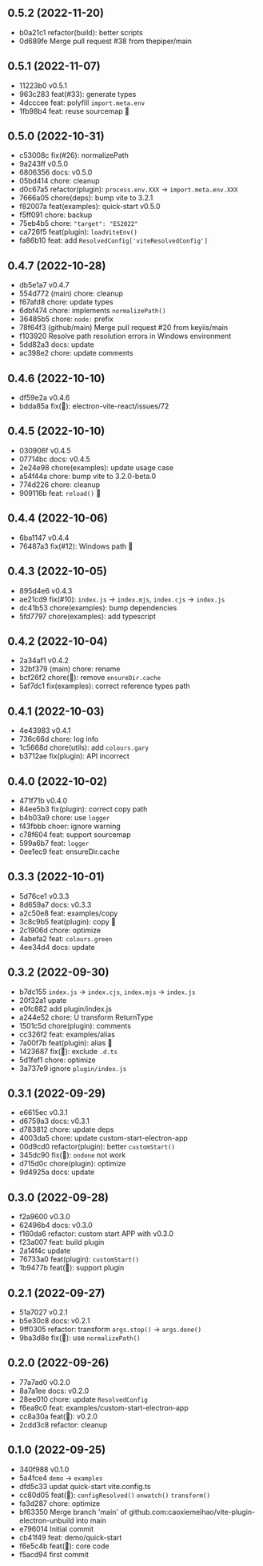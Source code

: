 ## 0.5.2 (2022-11-20)

- b0a21c1 refactor(build): better scripts
- 0d689fe Merge pull request #38 from thepiper/main

## 0.5.1 (2022-11-07)

- 11223b0 v0.5.1
- 963c283 feat(#33): generate types
- 4dcccee feat: polyfill `import.meta.env`
- 1fb98b4 feat: reuse sourcemap 🌱

## 0.5.0 (2022-10-31)

- c53008c fix(#26): normalizePath
- 9a243ff v0.5.0
- 6806356 docs: v0.5.0
- 05bd414 chore: cleanup
- d0c67a5 refactor(plugin): `process.env.XXX` -> `import.meta.env.XXX`
- 7666a05 chore(deps): bump vite to 3.2.1
- f82007a feat(examples): quick-start v0.5.0
- f5ff091 chore: backup
- 75eb4b5 chore: `"target": "ES2022"`
- ca726f5 feat(plugin): `loadViteEnv()`
- fa86b10 feat: add `ResolvedConfig['viteResolvedConfig']`

## 0.4.7 (2022-10-28)

- db5e1a7 v0.4.7
- 554d772 (main) chore: cleanup
- f67afd8 chore: update types
- 6dbf474 chore: implements `normalizePath()`
- 36485b5 chore: `node:` prefix
- 78f64f3 (github/main) Merge pull request #20 from keyiis/main
- f103920 Resolve path resolution errors in Windows environment
- 5dd82a3 docs: update
- ac398e2 chore: update comments

## 0.4.6 (2022-10-10)

- df59e2a v0.4.6
- bdda85a fix(🐞): electron-vite-react/issues/72

## 0.4.5 (2022-10-10)

- 030906f v0.4.5
- 07714bc docs: v0.4.5
- 2e24e98 chore(examples): update usage case
- a54f44a chore: bump vite to 3.2.0-beta.0
- 774d226 chore: cleanup
- 909116b feat: `reload()` 🌱

## 0.4.4 (2022-10-06)

- 6ba1147 v0.4.4
- 76487a3 fix(#12): Windows path 🐞

## 0.4.3 (2022-10-05)

- 895d4e6 v0.4.3
- ae21cd9 fix(#10): `index.js` -> `index.mjs`, `index.cjs` -> `index.js`
- dc41b53 chore(examples): bump dependencies
- 5fd7797 chore(examples): add typescript

## 0.4.2 (2022-10-04)

- 2a34af1 v0.4.2
- 32bf379 (main) chore: rename
- bcf26f2 chore(🤔): remove `ensureDir.cache`
- 5af7dc1 fix(examples): correct reference types path

## 0.4.1 (2022-10-03)

- 4e43983 v0.4.1
- 736c66d chore: log info
- 1c5668d chore(utils): add `colours.gary`
- b3712ae fix(plugin): API incorrect

## 0.4.0 (2022-10-02)

- 471f71b v0.4.0
- 84ee5b3 fix(plugin): correct copy path
- b4b03a9 chore: use `logger`
- f43fbbb choer: ignore warning
- c78f604 feat: support sourcemap
- 599a6b7 feat: `logger`
- 0ee1ec9 feat: ensureDir.cache

## 0.3.3 (2022-10-01)

- 5d76ce1 v0.3.3
- 8d659a7 docs: v0.3.3
- a2c50e8 feat: examples/copy
- 3c8c9b5 feat(plugin): copy 🌱
- 2c1906d chore: optimize
- 4abefa2 feat: `colours.green`
- 4ee34d4 docs: update

## 0.3.2 (2022-09-30)

- b7dc155 `index.js` -> `index.cjs`, `index.mjs` -> `index.js`
- 20f32a1 upate
- e0fc882 add plugin/index.js
- a244e52 chore:  U transform ReturnType
- 1501c5d chore(plugin): comments
- cc326f2 feat: examples/alias
- 7a00f7b feat(plugin): alias 🌱
- 1423687 fix(🐞): exclude `.d.ts`
- 5d1fef1 chore: optimize
- 3a737e9 ignore `plugin/index.js`

## 0.3.1 (2022-09-29)

- e6615ec v0.3.1
- d6759a3 docs: v0.3.1
- d783812 chore: update deps
- 4003da5 chore: update custom-start-electron-app
- 00d9cd0 refactor(plugin): better `customStart()`
- 345dc90 fix(🐞): `ondone` not work
- d715d0c chore(plugin): optimize
- 9d4925a docs: update

## 0.3.0 (2022-09-28)

- f2a9600 v0.3.0
- 62496b4 docs: v0.3.0
- f160da6 refactor: custom start APP with v0.3.0
- f23a007 feat: build plugin
- 2a14f4c update
- 76733a0 feat(plugin): `customStart()`
- 1b9477b feat(🌱): support plugin

## 0.2.1 (2022-09-27)

- 51a7027 v0.2.1
- b5e30c8 docs: v0.2.1
- 9ff0305 refactor:  transform `args.stop()` -> `args.done()`
- 9ba3d8e fix(🐞): use `normalizePath()`

## 0.2.0 (2022-09-26)

- 77a7ad0 v0.2.0
- 8a7a1ee docs: v0.2.0
- 28ee010 chore: update `ResolvedConfig`
- f6ea9c0 feat: examples/custom-start-electron-app
- cc8a30a feat(🌱): v0.2.0
- 2cdd3c8 refactor: cleanup

## 0.1.0 (2022-09-25)

- 340f988 v0.1.0
- 5a4fce4 `demo` -> `examples`
- dfd5c33 updat quick-start vite.config.ts
- cc80d05 feat(🌱): `configResolved()` `onwatch()` `transform()`
- fa3d287 chore: optimize
- bf63350 Merge branch 'main' of github.com:caoxiemeihao/vite-plugin-electron-unbuild into main
- e796014 Initial commit
- cb41f49 feat: demo/quick-start
- f6e5c4b feat(🌱): core code
- f5acd94 first commit
